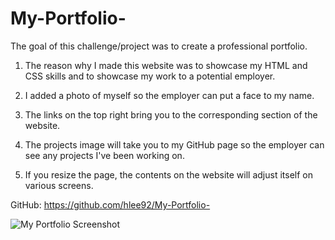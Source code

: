 # My-Portfolio-

The goal of this challenge/project was to create a professional portfolio. 

1. The reason why I made this website was to showcase my HTML and CSS skills and to showcase my work to a potential employer. 

2. I added a photo of myself so the employer can put a face to my name.

3. The links on the top right bring you to the corresponding section of the website. 

4. The projects image will take you to my GitHub page so the employer can see any projects I've been working on. 

5. If you resize the page, the contents on the website will adjust itself on various screens. 

GitHub: https://github.com/hlee92/My-Portfolio-


![My Portfolio Screenshot](https://user-images.githubusercontent.com/91634095/156865485-6c1b384d-81c4-4096-b531-41ad23ebe707.png)

